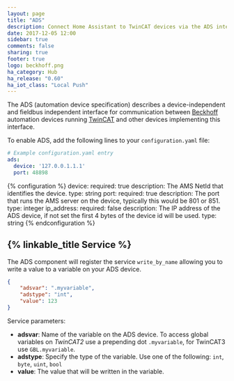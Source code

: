 ```yaml
---
layout: page
title: "ADS"
description: Connect Home Assistant to TwinCAT devices via the ADS interface
date: 2017-12-05 12:00
sidebar: true
comments: false
sharing: true
footer: true
logo: beckhoff.png
ha_category: Hub
ha_release: "0.60"
ha_iot_class: "Local Push"
---
```


The ADS (automation device specification) describes a device-independent and fieldbus independent interface for communication between [Beckhoff](https://www.beckhoff.com/) automation devices running [TwinCAT](http://www.beckhoff.hu/english.asp?twincat/default.htm) and other devices implementing this interface.

To enable ADS, add the following lines to your `configuration.yaml` file:

```yaml
# Example configuration.yaml entry
ads:
  device: '127.0.0.1.1.1'
  port: 48898
```

{% configuration %}
  device:
    required: true
    description: The AMS NetId that identifies the device.
    type: string
  port:
    required: true
    description: The port that runs the AMS server on the device, typically this would be 801 or 851.
    type: integer
  ip_address:
    required: false
    description: The IP address of the ADS device, if not set the first 4 bytes of the device id will be used.
    type: string
{% endconfiguration %}

## {% linkable_title Service %}

The ADS component will register the service `write_by_name` allowing you to write a value to a variable on your ADS device.

```json
{
    "adsvar": ".myvariable",
    "adstype": "int",
    "value": 123
}
```

Service parameters:

- **adsvar**: Name of the variable on the ADS device. To access global variables on *TwinCAT2* use a prepending dot `.myvariable`, for TwinCAT3 use `GBL.myvariable`.
- **adstype**: Specify the type of the variable. Use one of the following: `int`, `byte`, `uint`, `bool`
- **value**: The value that will be written in the variable.
